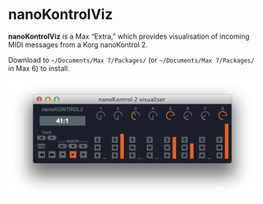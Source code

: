 # nanoKontrolViz

__nanoKontrolViz__ is a Max “Extra,” which provides visualisation of incoming
MIDI messages from a Korg nanoKontrol 2.

Download to `~/Documents/Max 7/Packages/` (or `~/Documents/Max 7/Packages/` in
Max 6) to install.

![Screenshot of nanoKontrolViz in Max 7](/media/nKV.screenshot.png)
